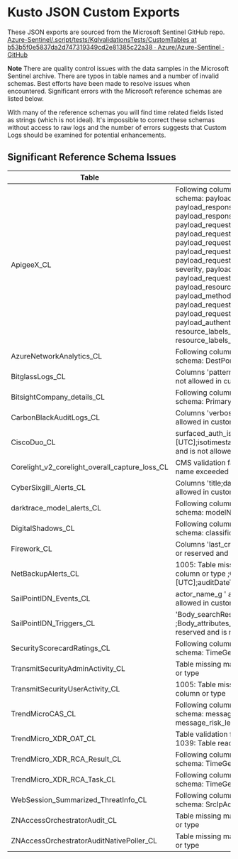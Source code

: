 # Kusto JSON Custom Exports

These JSON exports are sourced from the Microsoft Sentinel GitHub repo.  [Azure-Sentinel/.script/tests/KqlvalidationsTests/CustomTables at b53b5f0e5837da2d747319349cd2e81385c22a38 · Azure/Azure-Sentinel · GitHub](https://github.com/Azure/Azure-Sentinel/tree/b53b5f0e5837da2d747319349cd2e81385c22a38/.script/tests/KqlvalidationsTests/CustomTables)



**Note** There are quality control issues with the data samples in the Microsoft Sentinel archive.  There are typos in table names and a number of invalid schemas.  Best efforts have been made to resolve issues when encountered.  Significant errors with the Microsoft reference schemas are listed below.

With many of the reference schemas you will find time related fields listed as strings (which is not ideal).  It's impossible to correct these schemas without access to raw logs and the number of errors suggests that Custom Logs should be examined for potential enhancements.

## Significant Reference Schema Issues

| Table                                          | Issue                                                                                                                                                                                                                                                                                                                                                                                                                                                                                                                                                                                                                                                             |
| ---------------------------------------------- | ----------------------------------------------------------------------------------------------------------------------------------------------------------------------------------------------------------------------------------------------------------------------------------------------------------------------------------------------------------------------------------------------------------------------------------------------------------------------------------------------------------------------------------------------------------------------------------------------------------------------------------------------------------------- |
| ApigeeX_CL                                     | Following columns appear more than once in table schema: payload_request_reportTime, payload_response_apiProxyType, payload_response_name, payload_requestMetadata_requestAttributesime, payload_request_environment_apiProxyType, payload_request_name, payload_request_resources, payload_request_environment_name, log_name, severity, payload_request_instance, payload_request_instanceUid, payload_resourceName, payload_authorizationInfo, payload_methodName, payload_requestMetadata_callerSuppliedUserAgent, payload_requestMetadata_callerIp, payload_authenticationInfo_principalEmail, resource_labels_project_id, resource_labels_method, timestamp |
| AzureNetworkAnalytics_CL                       | Following columns appear more than once in table schema: DestPort_d                                                                                                                                                                                                                                                                                                                                                                                                                                                                                                                                                                                               |
| BitglassLogs_CL                                | Columns 'patterns_s ' are invalid or reserved and is not allowed in customer columns                                                                                                                                                                                                                                                                                                                                                                                                                                                                                                                                                                              |
| BitsightCompany_details_CL                     | Following columns appear more than once in table schema: PrimaryDomain                                                                                                                                                                                                                                                                                                                                                                                                                                                                                                                                                                                            |
| CarbonBlackAuditLogs_CL                        | Columns 'verbose' are invalid or reserved and is not allowed in customer columns.                                                                                                                                                                                                                                                                                                                                                                                                                                                                                                                                                                                 |
| CiscoDuo_CL                                    | surfaced_auth_isotimestamp_t [UTC];isotimestamp_t [UTC]' are invalid or reserved and is not allowed in customer columns..                                                                                                                                                                                                                                                                                                                                                                                                                                                                                                                                         |
| Corelight_v2_corelight_overall_capture_loss_CL | CMS validation failed with 1 errors. Errors: -Schema name exceeded allowed length of 45 CMS                                                                                                                                                                                                                                                                                                                                                                                                                                                                                                                                                                       |
| CyberSixgill_Alerts_CL                         | Columns 'title;date' are invalid or reserved and is not allowed in customer columns.                                                                                                                                                                                                                                                                                                                                                                                                                                                                                                                                                                              |
| darktrace_model_alerts_CL                      | Following columns appear more than once in table schema: modelName_s                                                                                                                                                                                                                                                                                                                                                                                                                                                                                                                                                                                              |
| DigitalShadows_CL                              | Following columns appear more than once in table schema: classification_s                                                                                                                                                                                                                                                                                                                                                                                                                                                                                                                                                                                         |
| Firework_CL                                    | Columns 'last_crawled_at_t[Local Time]' are invalid or reserved and is not allowed in customer columns.                                                                                                                                                                                                                                                                                                                                                                                                                                                                                                                                                           |
| NetBackupAlerts_CL                             | 1005: Table missing mandatory 'TimeGenerated' column or type ;Columns 'TimeGenerated [UTC];auditDateTime_t [UTC]                                                                                                                                                                                                                                                                                                                                                                                                                                                                                                                                                  |
| SailPointIDN_Events_CL                         | actor_name_g ' are invalid or reserved and is not allowed in customer columns.                                                                                                                                                                                                                                                                                                                                                                                                                                                                                                                                                                                    |
| SailPointIDN_Triggers_CL                       | 'Body_searchResults_Entitlement_noun_s ;Body_attributes_customAttribute1_s ' are invalid or reserved and is not allowed in customer columns.                                                                                                                                                                                                                                                                                                                                                                                                                                                                                                                      |
| SecurityScorecardRatings_CL                    | Following columns appear more than once in table schema: TimeGenerated                                                                                                                                                                                                                                                                                                                                                                                                                                                                                                                                                                                            |
| TransmitSecurityAdminActivity_CL               | Table missing mandatory 'TimeGenerated' column or type                                                                                                                                                                                                                                                                                                                                                                                                                                                                                                                                                                                                            |
| TransmitSecurityUserActivity_CL                | 1005: Table missing mandatory 'TimeGenerated' column or type                                                                                                                                                                                                                                                                                                                                                                                                                                                                                                                                                                                                      |
| TrendMicroCAS_CL                               | Following columns appear more than once in table schema: message_file_sha256_s, message_risk_level_s, message_file_sha1_s                                                                                                                                                                                                                                                                                                                                                                                                                                                                                                                                         |
| TrendMicro_XDR_OAT_CL                          | Table validation failed with following 1 errors: MSG 1039: Table reached maximum columns count                                                                                                                                                                                                                                                                                                                                                                                                                                                                                                                                                                    |
| TrendMicro_XDR_RCA_Result_CL                   | Following columns appear more than once in table schema: TimeGenerated, workbenchId_s                                                                                                                                                                                                                                                                                                                                                                                                                                                                                                                                                                             |
| TrendMicro_XDR_RCA_Task_CL                     | Following columns appear more than once in table schema: TimeGenerated                                                                                                                                                                                                                                                                                                                                                                                                                                                                                                                                                                                            |
| WebSession_Summarized_ThreatInfo_CL            | Following columns appear more than once in table schema: SrcIpAddr_s                                                                                                                                                                                                                                                                                                                                                                                                                                                                                                                                                                                              |
| ZNAccessOrchestratorAudit_CL                   | Table missing mandatory 'TimeGenerated' column or type                                                                                                                                                                                                                                                                                                                                                                                                                                                                                                                                                                                                            |
| ZNAccessOrchestratorAuditNativePoller_CL       | Table missing mandatory 'TimeGenerated' column or type                                                                                                                                                                                                                                                                                                                                                                                                                                                                                                                                                                                                            |
